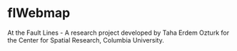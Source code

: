 # flWebmap
 At the Fault Lines - A research project developed by Taha Erdem Ozturk for the Center for Spatial Research, Columbia University.
